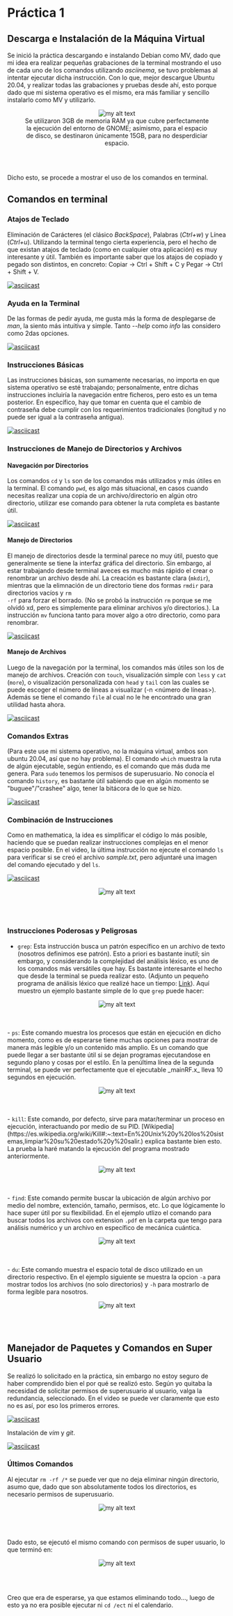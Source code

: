# Práctica 1

## Descarga e Instalación de la Máquina Virtual
Se inició la práctica descargando e instalando Debian como MV, dado que mi idea era realizar pequeñas grabaciones de la terminal mostrando el uso de cada uno de los comandos utilizando _asciinema_, se tuvo problemas al intentar ejecutar dicha instrucción. Con lo que, mejor descargue Ubuntu 20.04, y realizar todas las grabaciones y pruebas desde ahí, esto porque dado que mi sistema operativo es el mismo, era más familiar y sencillo instalarlo como MV y utilizarlo.

<center>
  <figure>
    <img src="img/Sistema.png" alt="my alt text"/>
    <figcaption>Se utilizaron 3GB de memoria RAM ya que cubre perfectamente la ejecución del entorno de GNOME; asímismo, para el espacio de disco, se destinaron únicamente 15GB, para no desperdiciar espacio.</figcaption>
  </figure>  
</center>
<br></br>

Dicho esto, se procede a mostrar el uso de los comandos en terminal.


## Comandos en terminal
### Atajos de Teclado
Eliminación de Carácteres (el clásico _BackSpace_), Palabras (_Ctrl+w_) y Línea (_Ctrl+u_). Utilizando la terminal tengo cierta experiencia, pero el hecho de que existan atajos de teclado (como en cualquier otra aplicación) es muy interesante y útil. También es importante saber que los atajos de copiado y pegado son distintos, en concreto: Copiar -> Ctrl + Shift + C y Pegar -> Ctrl + Shift + V.

[![asciicast](https://asciinema.org/a/467704.svg)](https://asciinema.org/a/467704)

### Ayuda en la Terminal
De las formas de pedir ayuda, me gusta más la forma de desplegarse de _man_, la siento más intuitiva y simple. Tanto _--help_ como _info_ las considero como 2das opciones.

[![asciicast](https://asciinema.org/a/467706.svg)](https://asciinema.org/a/467706)

### Instrucciones Básicas
Las instrucciones básicas, son sumamente necesarias, no importa en que sistema operativo se esté trabajando; personalmente, entre dichas instrucciones incluiría la navegación entre ficheros, pero esto es un tema posterior. En específico, hay que tomar en cuenta que el cambio de contraseña debe cumplir con los requerimientos tradicionales (longitud y no puede ser igual a la contraseña antigua).

[![asciicast](https://asciinema.org/a/467708.svg)](https://asciinema.org/a/467708)

###  Instrucciones de Manejo de Directorios y Archivos
#### Navegación por Directorios
Los comandos <code>cd</code> y <code>ls</code> son de los comandos más utilizados y más útiles en la terminal. El comando <code>pwd</code>, es algo más situacional, en casos cuando necesitas realizar una copia de un archivo/directorio en algún otro directorio, utilizar ese comando para obtener la ruta completa es bastante útil.

[![asciicast](https://asciinema.org/a/468405.svg)](https://asciinema.org/a/468405)

#### Manejo de Directorios
El manejo de directorios desde la terminal parece no muy útil, puesto que generalmente se tiene la interfaz gráfica del directorio. Sin embargo, al estar trabajando desde terminal aveces es mucho más rápido el crear o renombrar un archivo desde ahí. La creación es bastante clara (<code>mkdir</code>), mientras que la elimnación de un directorio tiene dos formas <code>rmdir</code> para directorios vacíos y <code>rm -rf</code> para forzar el borrado. (No se probó la instrucción <code>rm</code> porque se me olvidó xd, pero es simplemente para eliminar archivos y/o directorios.). La instrucción <code>mv</code> funciona tanto para mover algo a otro directorio, como para renombrar.

[![asciicast](https://asciinema.org/a/468407.svg)](https://asciinema.org/a/468407)

#### Manejo de Archivos
Luego de la navegación por la terminal, los comandos más útiles son los de manejo de archivos. Creación con <code>touch</code>, visualización simple con <code>less</code> y <code>cat</code> (<code>more</code>), o visualización personalizada con <code>head</code> y <code>tail</code> con las cuales se puede escoger el número de líneas a visualizar (-n <número de líneas>). Además se tiene el comando <code>file</code> al cual no le he encontrado una gran utilidad hasta ahora.

[![asciicast](https://asciinema.org/a/468410.svg)](https://asciinema.org/a/468410)

### Comandos Extras
(Para este use mi sistema operativo, no la máquina virtual, ambos son ubuntu 20.04, así que no hay problema). El comando <code>which</code> muestra la ruta de algún ejecutable, según entiendo, es el comando que más duda me genera. Para <code>sudo</code> tenemos los permisos de superusuario. No conocía el comando <code>history</code>, es bastante útil sabiendo que en algún momento se "buguee"/"crashee" algo, tener la bitácora de lo que se hizo.

[![asciicast](https://asciinema.org/a/ZgZyNQrz06NRn2Xl9mak2LEz1.svg)](https://asciinema.org/a/ZgZyNQrz06NRn2Xl9mak2LEz1)

### Combinación de Instrucciones
Como en mathematica, la idea es simplificar el código lo más posible, haciendo que se puedan realizar instrucciones complejas en el menor espacio posible. En el video, la última instrucción no ejecute el comando <code>ls</code> para verificar si se creó el archivo *sample.txt*, pero adjuntaré una imagen del comando ejecutado y del <code>ls</code>.

[![asciicast](https://asciinema.org/a/468461.svg)](https://asciinema.org/a/468461)

<center>
  <figure>
    <img src="img/or.png" alt="my alt text"/>
  </figure>  
</center>
<br></br>

### Instrucciones Poderosas y Peligrosas
  - <code>grep</code>: Esta instrucción busca un patrón específico en un archivo de texto (nosotros definimos ese patrón). Esto a priori es bastante inutil; sin embargo, y considerando la complejidad del análisis léxico, es uno de los comandos más versátiles que hay. Es bastante interesante el hecho que desde la terminal se pueda realizar esto. (Adjunto un pequeño programa de análisis léxico que realizé hace un tiempo: [Link](https://github.com/DSarceno/Semestre5/blob/main/Programaci%C3%B3n2/Trabajos/Practica3/analizador.py)). Aquí muestro un ejemplo bastante simple de lo que <code>grep</code> puede hacer:
  <center>
    <figure>
      <img src="img/grep.png" alt="my alt text"/>
    </figure>  
  </center>
  <br></br>
  - <code>ps</code>: Este comando muestra los procesos que están en ejecución en dicho momento, como es de esperarse tiene muchas opciones para mostrar de manera más legible y/o un contenido más amplio. Es un comando que puede llegar a ser bastante útil si se dejan programas ejecutandose en segundo plano y cosas por el estilo. En la penúltima línea de la segunda terminal, se puede ver perfectamente que el ejecutable _mainRF.x_ lleva 10 segundos en ejecución.
  <center>
    <figure>
      <img src="img/ps.png" alt="my alt text"/>
    </figure>  
  </center>
  <br></br>
  - <code>kill</code>: Este comando, por defecto, sirve para matar/terminar un proceso en ejecución, interactuando por medio de su PID. [Wikipedia](https://es.wikipedia.org/wiki/Kill#:~:text=En%20Unix%20y%20los%20sistemas,limpiar%20su%20estado%20y%20salir.) explica bastante bien esto. La prueba la haré matando la ejecución del programa mostrado anteriormente.
  <center>
    <figure>
      <img src="img/kill.png" alt="my alt text"/>
    </figure>  
  </center>
  <br></br>
  - <code>find</code>: Este comando permite buscar la ubicación de algún archivo por medio del nombre, extención, tamaño, permisos, etc. Lo que lógicamente lo hace super útil por su flexibilidad. En el ejemplo utlizo el comando para buscar todos los archivos con extension <code>.pdf</code> en la carpeta que tengo para análisis numérico y un archivo en específico de mecánica cuántica.
  <center>
    <figure>
      <img src="img/find.png" alt="my alt text"/>
    </figure>  
  </center>
  <br></br>
  - <code>du</code>: Este comando muestra el espacio total de disco utilizado en un directorio respectivo. En el ejemplo siguiente se muestra la opcion <code>-a</code> para mostrar todos los archivos (no solo directorios) y <code>-h</code> para mostrarlo de forma legible para nosotros.
  <center>
    <figure>
      <img src="img/du.png" alt="my alt text"/>
    </figure>  
  </center>
  <br></br>


## Manejador de Paquetes y Comandos en Super Usuario
Se realizó lo solicitado en la práctica, sin embargo no estoy seguro de haber comprendido bien el por qué se realizó esto. Según yo quitaba la necesidad de solicitar permisos de superusuario al usuario, valga la redundancia, seleccionado. En el video se puede ver claramente que esto no es así, por eso los primeros errores.


[![asciicast](https://asciinema.org/a/468475.svg)](https://asciinema.org/a/468475)


Instalación de _vim_ y _git_.


[![asciicast](https://asciinema.org/a/468477.svg)](https://asciinema.org/a/468477)


### Últimos Comandos
Al ejecutar <code>rm -rf /*</code> se puede ver que no deja eliminar ningún directorio, asumo que, dado que son absolutamente todos los directorios, es necesario permisos de superusuario.
<center>
  <figure>
    <img src="img/rmrf.png" alt="my alt text"/>
  </figure>  
</center>
<br></br>

Dado esto, se ejecutó el mismo comando con permisos de super usuario, lo que terminó en:

<center>
  <figure>
    <img src="img/sudo_rmrf1.png" alt="my alt text"/>
  </figure>  
</center>
<br></br>

Creo que era de esperarse, ya que estamos eliminando todo..., luego de esto ya no era posible ejecutar ni <code>cd /ect</code> ni el calendario.
